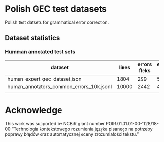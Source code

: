 # Polish GEC test datasets


Polish test datsets for grammatical error correction. 



## Dataset statistics


### Humman annotated test sets


| dataset                                  | lines | errors fleks | errors orth | errors punct | errors syntax | errors lex |
|------------------------------------------|-------|--------------|-------------|--------------|---------------|------------|
| human_expert_gec_dataset.jsonl           | 1804  | 299          | 599         | 300          | 300           | 299        |
| human_annotators_common_errors_10k.jsonl | 10000 | 2442         | 4925        | 2423         | 2459          |            |
|                                          |       |              |             |              |               |            |





# Acknowledge

This work was supported by NCBiR grant number POIR.01.01.01-00-1128/18-00 
“Technologia kontekstowego rozumienia języka pisanego na potrzeby poprawy błędów oraz automatycznej oceny zrozumiałości tekstu.”

